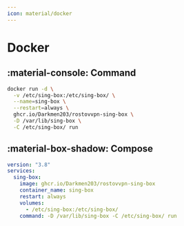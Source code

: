 ```yaml
---
icon: material/docker
---
```


# Docker

## :material-console: Command

```bash
docker run -d \
  -v /etc/sing-box:/etc/sing-box/ \
  --name=sing-box \
  --restart=always \
  ghcr.io/Darkmen203/rostovvpn-sing-box \
  -D /var/lib/sing-box \
  -C /etc/sing-box/ run
```

## :material-box-shadow: Compose

```yaml
version: "3.8"
services:
  sing-box:
    image: ghcr.io/Darkmen203/rostovvpn-sing-box
    container_name: sing-box
    restart: always
    volumes:
      - /etc/sing-box:/etc/sing-box/
    command: -D /var/lib/sing-box -C /etc/sing-box/ run
```
